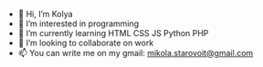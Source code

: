 - 👋 Hi, I’m Kolya
- 👀 I’m interested in programming
- 🌱 I’m currently learning HTML CSS JS Python PHP
- 💞️ I’m looking to collaborate on work
- 📫 You can write me on my gmail: mikola.starovoit@gmail.com

<!---
StarKolya/StarKolya is a ✨ special ✨ repository because its `README.md` (this file) appears on your GitHub profile.
You can click the Preview link to take a look at your changes.
--->
